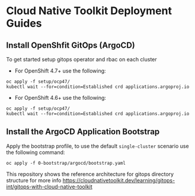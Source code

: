 # Cloud Native Toolkit Deployment Guides


## Install OpenShfit GitOps (ArgoCD)
To get started setup gitops operator and rbac on each cluster

- For OpenShift 4.7+ use the following:
```
oc apply -f setup/ocp47/
kubectl wait --for=condition=Established crd applications.argoproj.io
```

- For OpenShift 4.6+ use the following:
```
oc apply -f setup/ocp47/
kubectl wait --for=condition=Established crd applications.argoproj.io
```

## Install the ArgoCD Application Bootstrap
Apply the bootstrap profile, to use the default `single-cluster` scenario use the following command:
```
oc apply -f 0-bootstrap/argocd/bootstrap.yaml
```



This repository shows the reference architecture for gitops directory structure for more info https://cloudnativetoolkit.dev/learning/gitops-int/gitops-with-cloud-native-toolkit

